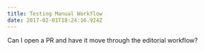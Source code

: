 ```yaml
---
title: Testing Manual Workflow
date: 2017-02-01T18:24:16.924Z
---
```


Can I open a PR and have it move through the editorial workflow?